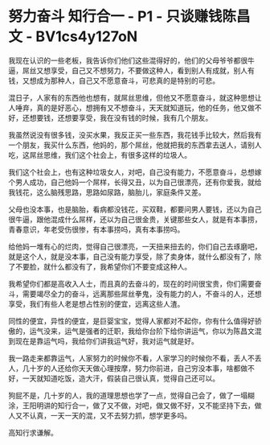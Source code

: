 # 努力奋斗 知行合一 - P1 - 只谈赚钱陈昌文 - BV1cs4y127oN

我现在认识的一些老板，我告诉你们他们这些混得好的，他们的父母爷爷都很牛逼，屌丝又想享受，自己又不想努力，不要做这种人，看到别人有成就，别人有钱，又想成为那种人，自己又不愿意奋斗，可悲真的是特别的可悲。

混日子，人家有的东西他也想有，就屌丝思维，但他又不愿意奋斗，就这种思想让人唾弃，真的是好恶心，想拥有又不想奋斗，天天就知道玩，他的任务，他又做不好，还想要钱，还想要享受，我在没有钱的时候，我有几个朋友。

我虽然说没有很多钱，没买水果，我反正买一些东西，我花钱手比较大，然后我有一个朋友，我买什么东西，他妈的，那个屌丝，他就把我的东西拿去送人，请别人吃，这屌丝思维，我们这个社会上，有很多这样的垃圾人。

我们这个社会上，也有这种垃圾女人，对吧，自己没有能力，不愿意奋斗，总想嫁个男人成功，自己他妈一个屌样，长得又丑，以为自己很漂亮，还有你爱我，就给我钱花，这么脑残思路，思路如尿路，脑胎儿，家庭条件又差。

父母也没本事，也是脑胎，看病都没钱花，买双鞋，都要问男人要钱，还以为自己很牛逼，跟他混成什么屌样，还以为自己很金贵，关键那些女人，就是有本事捞，青春意识，年老受伤很惨，有本事捞吗，真有本事捞吗。

给他妈一堆有心的烂肉，觉得自己很漂亮，一天扭来扭去的，你们自己去琢磨吧，就是这个人，就是没本事，自己没有能力享受，除了卖身体，就什么都没有了，除了不要脸，就什么都没有了，我希望你们不要变成这种人。

我希望你们都是高收入人士，而且真的去奋斗的，现在的时间很宝贵，你们需要奋斗，需要竭尽全力的奋斗，远离那些屌丝拳鬼，没有能力的人，不奋斗的人，还想享受，我们有些人老是想占性别的便宜，远离这些人渣。

同性的便宜，异性的便宜，是巨婴宝宝，觉得人家都对不起你，你有什么值得好骄傲的，运气没来，运气是强者的迁职，我给你台阶下给你讲运气，你以为陈昌文混到现在是靠运气吗，我给你们讲我运气好，我对运气就是好。

我一路走来都靠运气，人家努力的时候你不看，人家学习的时候你不看，丢人不丢人，几十岁的人还给你天天做心理按摩，努力你前进，自己穷没本事，啥都做不好，一天就知道吃饭，造大汗，假装自己很认真，觉得自己还可以。

狗屁不是，几十岁的人，我的道理思想也学了一点，觉得自己会了，做了一塌糊涂，王阳明讲的知行合一，做了又不做，对吧，做又做不好，又不能坚持下去，做人又不认真，一天一天的混，又不去努力抓，想学更多吗。

高知行求谦解。
